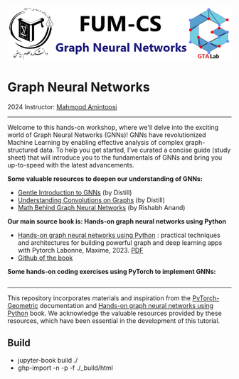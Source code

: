 ![](img/banner.png)

# Graph Neural Networks

2024 Instructor: [Mahmood Amintoosi](http://mamintoosi.github.io)

---

Welcome to this hands-on workshop, where we'll delve into the exciting world of Graph Neural Networks (GNNs)! GNNs have revolutionized Machine Learning by enabling effective analysis of complex graph-structured data. To help you get started, I've curated a concise guide (study sheet) that will introduce you to the fundamentals of GNNs and bring you up-to-speed with the latest advancements.

**Some valuable resources to deepen our understanding of GNNs:**

* [Gentle Introduction to GNNs](https://gta-lab.github.io/gnn-intro/)  (by Distill)
* [Understanding Convolutions on Graphs](https://gta-lab.github.io/understanding-gnns/) (by Distill)
* [Math Behind Graph Neural Networks](https://rish-16.github.io/posts/gnn-math/) (by Rishabh Anand)

**Our main source book is: Hands-on graph neural networks using Python**

* [Hands-on graph neural networks using Python](https://library-search.open.ac.uk/discovery/fulldisplay?vid=44OPN_INST:VU1&search_scope=MyInst_and_CI&tab=Everything&docid=alma9953021868502316&lang=en&context=L&adaptor=Local%20Search%20Engine&query=sub,exact,%20Python%20,AND&mode=advanced&offset=30) : practical techniques and architectures for building powerful graph and deep learning apps with Pytorch
Labonne, Maxime, 2023. [PDF](https://fumdrive.um.ac.ir/index.php/s/5zzd9BcgLW5t23B)
* [Github of the book](https://github.com/PacktPublishing/Hands-On-Graph-Neural-Networks-Using-Python)


**Some hands-on coding exercises using PyTorch to implement GNNs:**


```{tableofcontents}
```

---

This repository incorporates materials and inspiration from the [PyTorch-Geometric](https://pytorch-geometric.readthedocs.io) documentation and [Hands-on graph neural networks using Python](https://github.com/PacktPublishing/Hands-On-Graph-Neural-Networks-Using-Python) book. We acknowledge the valuable resources provided by these resources, which have been essential in the development of this tutorial.

## Build

- jupyter-book build ./
- ghp-import -n -p -f ./_build/html
